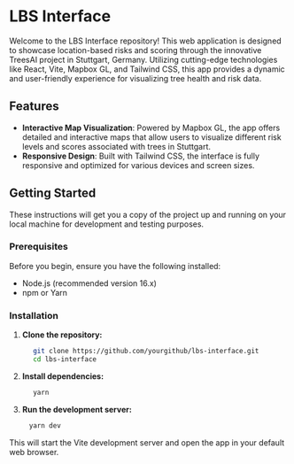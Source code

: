 # LBS Interface

Welcome to the LBS Interface repository! This web application is designed to showcase location-based risks and scoring through the innovative TreesAI project in Stuttgart, Germany. Utilizing cutting-edge technologies like React, Vite, Mapbox GL, and Tailwind CSS, this app provides a dynamic and user-friendly experience for visualizing tree health and risk data.

## Features

- **Interactive Map Visualization**: Powered by Mapbox GL, the app offers detailed and interactive maps that allow users to visualize different risk levels and scores associated with trees in Stuttgart.
- **Responsive Design**: Built with Tailwind CSS, the interface is fully responsive and optimized for various devices and screen sizes.

## Getting Started

These instructions will get you a copy of the project up and running on your local machine for development and testing purposes.

### Prerequisites

Before you begin, ensure you have the following installed:
- Node.js (recommended version 16.x)
- npm or Yarn

### Installation

1. **Clone the repository:**
```bash
      git clone https://github.com/yourgithub/lbs-interface.git
      cd lbs-interface
```

2. **Install dependencies:**
```bash
      yarn
```

3. **Run the development server:**
 ```bash
      yarn dev
```

This will start the Vite development server and open the app in your default web browser.


